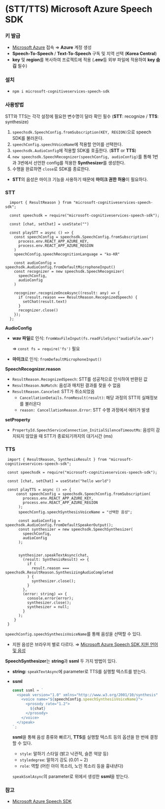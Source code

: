 # (STT/TTS) Microsoft Azure Speech SDK

### 키 발급

- [Microsoft Azure](https://azure.microsoft.com/ko-kr) 접속 ⇒ **Azure** 계정 생성
- **Speech-To-Speech** / **Text-To-Speech** 구독 및 지역 선택 (**Korea Central**)
- **key** 및 **region**를 복사하여 프로젝트에 적용 (**.env**등 외부 파일에 적용하여 **key 숨김** 필수)

### 설치

- `npm i microsoft-cognitiveservices-speech-sdk`

### 사용방법

STT와 TTS는 각각 설정에 필요한 변수명이 달라 확인 필수 (**STT**: recognize / **TTS**: synthesize)

1. `speechsdk.SpeechConfig.fromSubscription(KEY, REGION)`으로 speech SDK를 불러온다.
2. `speechConfig.speechVoiceName`에 적용할 언어를 선택한다.
3. `speechsdk.AudioConfig`에 적용할 SDK를 호출한다. (**STT** or **TTS**)
4. `new speechsdk.SpeechRecognizer(speechConfig, audioConfig)`를 통해 1번과 3번에서 선언한 config를 적용한 **Synthesizer**를 생성한다.
5. 수행을 완료하면 `close`로 SDK를 종료한다.
- **STT**의 음성은 마이크 기능을 사용하기 때문에 **마이크 권한 허용**이 필요하다.

### STT

```tsx
  import { ResultReason } from "microsoft-cognitiveservices-speech-sdk";
  
  const speechsdk = require("microsoft-cognitiveservices-speech-sdk");

  const [chat, setChat] = useState("")
  
  const playSTT = async () => {
    const speechConfig = speechsdk.SpeechConfig.fromSubscription(
      process.env.REACT_APP_AZURE_KEY,
      process.env.REACT_APP_AZURE_REGION
    )
    speechConfig.speechRecognitionLanguage = "ko-KR"

    const audioConfig = speechsdk.AudioConfig.fromDefaultMicrophoneInput()
    const recognizer = new speechsdk.SpeechRecognizer(
      speechConfig,
      audioConfig
    )

    recognizer.recognizeOnceAsync((result: any) => {
      if (result.reason === ResultReason.RecognizedSpeech) {
        setChat(result.text)
      }
      recognizer.close()
    });
  };
```

**AudioConfig**

- **wav 파일**로 인식: `fromWavFileInput(fs.readFileSync("audioFile.wav")`
    
    ⇒ `const fs = require('fs')` 필요
    
- **마이크**로 인식: `fromDefaultMicrophoneInput()`

**SpeechRecognizer.reason**

- `ResultReason.RecognizedSpeech`: STT를 성공적으로 인식하여 반환된 값
- `ResultReason.NoMatch`: 음성과 매치된 결과를 찾을 수 없음
- `ResultReason.Canceled`: STT가 취소되었음
    - `CancellationDetails.fromResult(result)`: 해당 과정의 STT의 실패정보를 불러온다
    - `reason: CancellationReason.Error`: STT 수행 과정에서 에러가 발생

**setProperty**

- `PropertyId.SpeechServiceConnection_InitialSilenceTimeoutMs`: 음성이 감지되지 않았을 때 STT가 종료되기까지의 대기시간 (ms)

### **TTS**

```tsx
 import { ResultReason, SynthesisResult } from "microsoft-cognitiveservices-speech-sdk";
 
 const speechsdk = require("microsoft-cognitiveservices-speech-sdk");
   
 const [chat, setChat] = useState("hello world")
 
 const playTTS = async () => {
	 const speechConfig = speechsdk.SpeechConfig.fromSubscription(
        process.env.REACT_APP_AZURE_KEY,
        process.env.REACT_APP_AZURE_REGION
      );
      speechConfig.speechSynthesisVoiceName = "선택한 음성";

      const audioConfig = speechsdk.AudioConfig.fromDefaultSpeakerOutput();
      const synthesizer = new speechsdk.SpeechSynthesizer(
        speechConfig,
        audioConfig
      );
      

      synthesizer.speakTextAsync(chat, 
        (result: SynthesisResult) => {
          if (
            result.reason === speechsdk.ResultReason.SynthesizingAudioCompleted
          ) {
            synthesizer.close();
          }
        },
        (error: string) => {
          console.error(error);
          synthesizer.close();
          synthesizer = null;
        }
      );
    }
 }
```

`speechConfig.speechSynthesisVoiceName`를 통해 음성을 선택할 수 있다.

- 지원 음성은 브라우저 별로 다르다. ⇒ [Microsoft Azure Speech SDK 지원 언어 및 음성](https://learn.microsoft.com/ko-kr/azure/ai-services/speech-service/language-support?tabs=stt#prebuilt-neural-voices)

**SpeechSynthesizer**는 **string**과 **ssml** 두 가지 방법이 있다.

- **string:** `speakTextAsync`에 parameter로 TTS를 실행할 텍스트를 받는다.
- **ssml**
    
    ```jsx
    const ssml = `
      <speak version="1.0" xmlns="http://www.w3.org/2001/10/synthesis" xml:lang="en-US">
        <voice name="${speechConfig.speechSynthesisVoiceName}">
          <prosody rate="1.2">
            ${chat}
          </prosody>
        </voice>
      </speak>
    `;
    ```
    
    **ssml**을 통해 음성 종류와 빠르기, **TTS**를 실행할 텍스트 등의 옵션을 한 번에 결정할 수 있다.
    
    - `style`: 말하기 스타일 (밝고 낙관적, 슬픈 억양 등)
    - `styledegree`: 말하기 강도 (0.01 ~ 2)
    - `role`: 역할 (어린 아이 목소리, 노인 목소리 등을 흉내낸다)
    
    `speakSsmlAsync`의 parameter로 위에서 생성한 **ssml**을 받는다.
    

### 참고

- [Microsoft Azure Speech SDK](https://learn.microsoft.com/ko-kr/azure/ai-services/speech-service/speech-sdk)